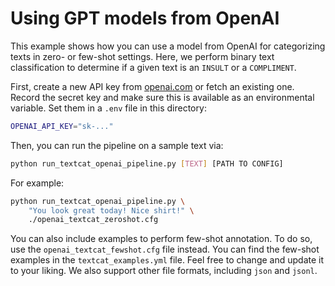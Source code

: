 # Using GPT models from OpenAI

This example shows how you can use a model from OpenAI for categorizing texts in
zero- or few-shot settings. Here, we perform binary text classification to
determine if a given text is an `INSULT` or a `COMPLIMENT`.

First, create a new API key from
[openai.com](https://platform.openai.com/account/api-keys) or fetch an existing
one. Record the secret key and make sure this is available as an environmental
variable. Set them in a `.env` file in this directory:

```sh
OPENAI_API_KEY="sk-..."
```

Then, you can run the pipeline on a sample text via:

```sh
python run_textcat_openai_pipeline.py [TEXT] [PATH TO CONFIG]
```

For example:

```sh
python run_textcat_openai_pipeline.py \
    "You look great today! Nice shirt!" \
    ./openai_textcat_zeroshot.cfg
```

You can also include examples to perform few-shot annotation. To do so, use the 
`openai_textcat_fewshot.cfg` file instead. You can find the few-shot examples in
the `textcat_examples.yml` file. Feel free to change and update it to your liking.
We also support other file formats, including `json` and `jsonl`.